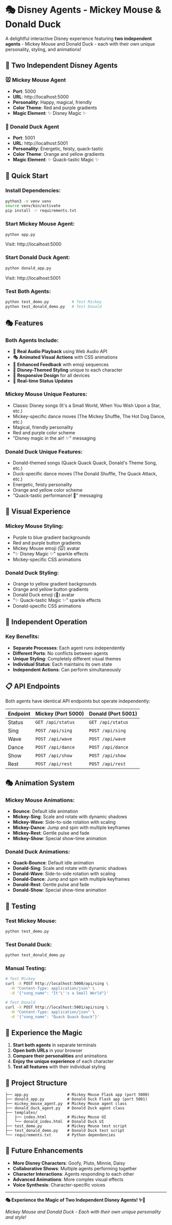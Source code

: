 # 🎭 Disney Agents - Mickey Mouse & Donald Duck

A delightful interactive Disney experience featuring **two independent agents** - Mickey Mouse and Donald Duck - each with their own unique personality, styling, and animations!

## 🎉 **Two Independent Disney Agents**

### 🐭 **Mickey Mouse Agent**
- **Port**: 5000
- **URL**: http://localhost:5000
- **Personality**: Happy, magical, friendly
- **Color Theme**: Red and purple gradients
- **Magic Element**: ✨ Disney Magic ✨

### 🦆 **Donald Duck Agent**
- **Port**: 5001
- **URL**: http://localhost:5001
- **Personality**: Energetic, feisty, quack-tastic
- **Color Theme**: Orange and yellow gradients
- **Magic Element**: ✨ Quack-tastic Magic ✨

## 🚀 **Quick Start**

### **Install Dependencies:**
```bash
python3 -m venv venv
source venv/bin/activate
pip install -r requirements.txt
```

### **Start Mickey Mouse Agent:**
```bash
python app.py
```
Visit: http://localhost:5000

### **Start Donald Duck Agent:**
```bash
python donald_app.py
```
Visit: http://localhost:5001

### **Test Both Agents:**
```bash
python test_demo.py          # Test Mickey
python test_donald_demo.py   # Test Donald
```

## 🎭 **Features**

### **Both Agents Include:**
- 🎵 **Real Audio Playback** using Web Audio API
- 🎭 **Animated Visual Actions** with CSS animations
- 👋 **Enhanced Feedback** with emoji sequences
- 🎨 **Disney-Themed Styling** unique to each character
- 📱 **Responsive Design** for all devices
- 🔄 **Real-time Status Updates**

### **Mickey Mouse Unique Features:**
- Classic Disney songs (It's a Small World, When You Wish Upon a Star, etc.)
- Mickey-specific dance moves (The Mickey Shuffle, The Hot Dog Dance, etc.)
- Magical, friendly personality
- Red and purple color scheme
- "Disney magic in the air! ✨" messaging

### **Donald Duck Unique Features:**
- Donald-themed songs (Quack Quack Quack, Donald's Theme Song, etc.)
- Duck-specific dance moves (The Donald Shuffle, The Quack Attack, etc.)
- Energetic, feisty personality
- Orange and yellow color scheme
- "Quack-tastic performance! 👏" messaging

## 🎨 **Visual Experience**

### **Mickey Mouse Styling:**
- Purple to blue gradient backgrounds
- Red and purple button gradients
- Mickey Mouse emoji (🐭) avatar
- "✨ Disney Magic ✨" sparkle effects
- Mickey-specific CSS animations

### **Donald Duck Styling:**
- Orange to yellow gradient backgrounds
- Orange and yellow button gradients
- Donald Duck emoji (🦆) avatar
- "✨ Quack-tastic Magic ✨" sparkle effects
- Donald-specific CSS animations

## 🎯 **Independent Operation**

### **Key Benefits:**
- **Separate Processes**: Each agent runs independently
- **Different Ports**: No conflicts between agents
- **Unique Styling**: Completely different visual themes
- **Individual Status**: Each maintains its own state
- **Independent Actions**: Can perform simultaneously

## 📋 **API Endpoints**

Both agents have identical API endpoints but operate independently:

| Endpoint | Mickey (Port 5000) | Donald (Port 5001) |
|----------|-------------------|-------------------|
| Status | `GET /api/status` | `GET /api/status` |
| Sing | `POST /api/sing` | `POST /api/sing` |
| Wave | `POST /api/wave` | `POST /api/wave` |
| Dance | `POST /api/dance` | `POST /api/dance` |
| Show | `POST /api/show` | `POST /api/show` |
| Rest | `POST /api/rest` | `POST /api/rest` |

## 🎭 **Animation System**

### **Mickey Mouse Animations:**
- **Bounce**: Default idle animation
- **Mickey-Sing**: Scale and rotate with dynamic shadows
- **Mickey-Wave**: Side-to-side rotation with scaling
- **Mickey-Dance**: Jump and spin with multiple keyframes
- **Mickey-Rest**: Gentle pulse and fade
- **Mickey-Show**: Special show-time animation

### **Donald Duck Animations:**
- **Quack-Bounce**: Default idle animation
- **Donald-Sing**: Scale and rotate with dynamic shadows
- **Donald-Wave**: Side-to-side rotation with scaling
- **Donald-Dance**: Jump and spin with multiple keyframes
- **Donald-Rest**: Gentle pulse and fade
- **Donald-Show**: Special show-time animation

## 🧪 **Testing**

### **Test Mickey Mouse:**
```bash
python test_demo.py
```

### **Test Donald Duck:**
```bash
python test_donald_demo.py
```

### **Manual Testing:**
```bash
# Test Mickey
curl -X POST http://localhost:5000/api/sing \
  -H "Content-Type: application/json" \
  -d '{"song_name": "It'\''s a Small World"}'

# Test Donald
curl -X POST http://localhost:5001/api/sing \
  -H "Content-Type: application/json" \
  -d '{"song_name": "Quack Quack Quack"}'
```

## 🎉 **Experience the Magic**

1. **Start both agents** in separate terminals
2. **Open both URLs** in your browser
3. **Compare their personalities** and animations
4. **Enjoy the unique experience** of each character
5. **Test all features** with their individual styling

## 📁 **Project Structure**

```
├── app.py                 # Mickey Mouse Flask app (port 5000)
├── donald_app.py          # Donald Duck Flask app (port 5001)
├── mickey_mouse_agent.py  # Mickey Mouse agent class
├── donald_duck_agent.py   # Donald Duck agent class
├── templates/
│   ├── index.html         # Mickey Mouse UI
│   └── donald_index.html  # Donald Duck UI
├── test_demo.py           # Mickey Mouse test script
├── test_donald_demo.py    # Donald Duck test script
└── requirements.txt       # Python dependencies
```

## 🌟 **Future Enhancements**

- **More Disney Characters**: Goofy, Pluto, Minnie, Daisy
- **Collaborative Shows**: Multiple agents performing together
- **Character Interactions**: Agents responding to each other
- **Advanced Animations**: More complex visual effects
- **Voice Synthesis**: Character-specific voices

---

**🎭 Experience the Magic of Two Independent Disney Agents! ✨🌟**

*Mickey Mouse and Donald Duck - Each with their own unique personality and style!*